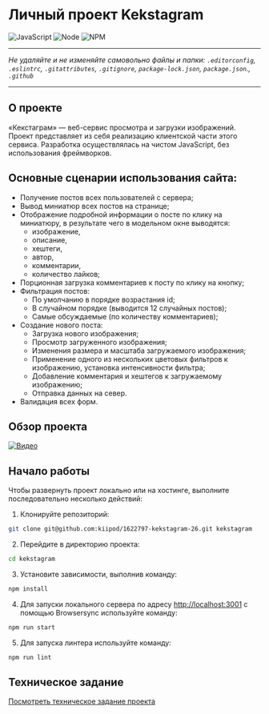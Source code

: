 # Личный проект Kekstagram

![JavaScript](https://img.shields.io/badge/javascript-ES22-EFD81D)
![Node](https://img.shields.io/badge/node.js-%5E16.0-7FBF00)
![NPM](https://img.shields.io/badge/npm-%5E8.0-C53635)

---

_Не удаляйте и не изменяйте самовольно файлы и папки:_
_`.editorconfig`, `.eslintrc`, `.gitattributes`, `.gitignore`, `package-lock.json`, `package.json`., `.github`_

---

## О проекте

«Кекстаграм» — веб-сервис просмотра и загрузки изображений. Проект представляет из себя реализацию клиентской части этого сервиса. Разработка осуществлялась на чистом JavaScript, без использования фреймворков.

## Основные сценарии использования сайта:
- Получение постов всех пользователей с сервера;
- Вывод миниатюр всех постов на странице;
- Отображение подробной информации о посте по клику на миниатюру, в результате чего в модельном окне выводятся:
  - изображение,
  - описание,
  - хештеги,
  - автор,
  - комментарии,
  - количество лайков;
- Порционная загрузка комментариев к посту по клику на кнопку;
- Фильтрация постов:
  - По умолчанию в порядке возрастания id;
  - В случайном порядке (выводится 12 случайных постов);
  - Самые обсуждаемые (по количеству комментариев);
- Создание нового поста:
  - Загрузка нового изображения;
  - Просмотр загруженного изображения;
  - Изменения размера и масштаба загружаемого изображения;
  - Применение одного из нескольких цветовых фильтров к изображению, установка интенсивности фильтра;
  - Добавление комментария и хештегов к загружаемому изображению;
  - Отправка данных на север.
- Валидация всех форм.

## Обзор проекта

[![Видео](https://user-images.githubusercontent.com/45296707/134821889-ce896607-4fbc-4c82-9291-3f4a162d3c65.jpg)](https://youtu.be/A_3VCBBF2ww)

## Начало работы

Чтобы развернуть проект локально или на хостинге, выполните последовательно несколько действий:

1. Клонируйте репозиторий:

```bash
git clone git@github.com:kiipod/1622797-kekstagram-26.git kekstagram
```

2. Перейдите в директорию проекта:

```bash
cd kekstagram
```

3. Установите зависимости, выполнив команду:

```bash
npm install
```

4. Для запуски локального сервера по адресу [http://localhost:3001](http://localhost:3001/) с помощью Browsersync используйте команду:

```bash
npm run start
```

5. Для запуска линтера используйте команду:

```bash
npm run lint
```

## Техническое задание

[Посмотреть техническое задание проекта](tz.md)
